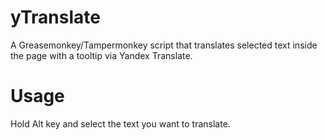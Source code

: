 # yTranslate
A Greasemonkey/Tampermonkey script that translates selected text inside the page with a tooltip via Yandex Translate.

# Usage
Hold Alt key and select the text you want to translate.
